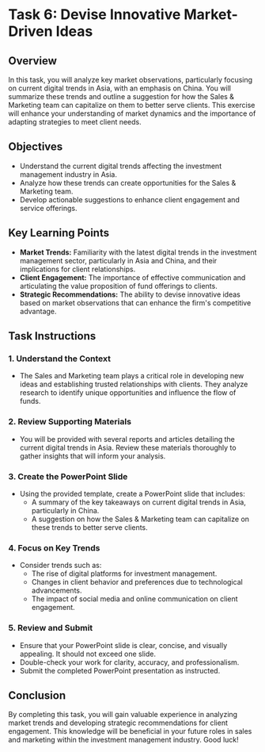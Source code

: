 # Task 6: Devise Innovative Market-Driven Ideas

## Overview
In this task, you will analyze key market observations, particularly focusing on current digital trends in Asia, with an emphasis on China. You will summarize these trends and outline a suggestion for how the Sales & Marketing team can capitalize on them to better serve clients. This exercise will enhance your understanding of market dynamics and the importance of adapting strategies to meet client needs.

## Objectives
- Understand the current digital trends affecting the investment management industry in Asia.
- Analyze how these trends can create opportunities for the Sales & Marketing team.
- Develop actionable suggestions to enhance client engagement and service offerings.

## Key Learning Points
- **Market Trends:** Familiarity with the latest digital trends in the investment management sector, particularly in Asia and China, and their implications for client relationships.
- **Client Engagement:** The importance of effective communication and articulating the value proposition of fund offerings to clients.
- **Strategic Recommendations:** The ability to devise innovative ideas based on market observations that can enhance the firm's competitive advantage.

## Task Instructions

### 1. Understand the Context
- The Sales and Marketing team plays a critical role in developing new ideas and establishing trusted relationships with clients. They analyze research to identify unique opportunities and influence the flow of funds.

### 2. Review Supporting Materials
- You will be provided with several reports and articles detailing the current digital trends in Asia. Review these materials thoroughly to gather insights that will inform your analysis.

### 3. Create the PowerPoint Slide
- Using the provided template, create a PowerPoint slide that includes:
  - A summary of the key takeaways on current digital trends in Asia, particularly in China.
  - A suggestion on how the Sales & Marketing team can capitalize on these trends to better serve clients.

### 4. Focus on Key Trends
- Consider trends such as:
  - The rise of digital platforms for investment management.
  - Changes in client behavior and preferences due to technological advancements.
  - The impact of social media and online communication on client engagement.

### 5. Review and Submit
- Ensure that your PowerPoint slide is clear, concise, and visually appealing. It should not exceed one slide.
- Double-check your work for clarity, accuracy, and professionalism.
- Submit the completed PowerPoint presentation as instructed.

## Conclusion
By completing this task, you will gain valuable experience in analyzing market trends and developing strategic recommendations for client engagement. This knowledge will be beneficial in your future roles in sales and marketing within the investment management industry. Good luck!
